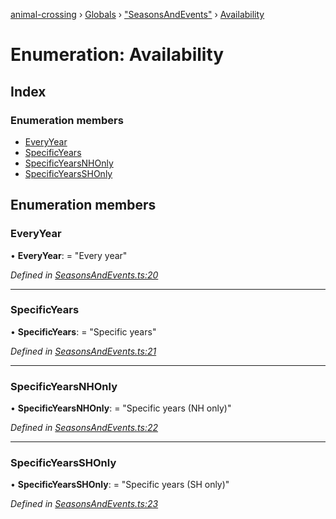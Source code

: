 [animal-crossing](../README.md) › [Globals](../globals.md) › ["SeasonsAndEvents"](../modules/_seasonsandevents_.md) › [Availability](_seasonsandevents_.availability.md)

# Enumeration: Availability

## Index

### Enumeration members

* [EveryYear](_seasonsandevents_.availability.md#everyyear)
* [SpecificYears](_seasonsandevents_.availability.md#specificyears)
* [SpecificYearsNHOnly](_seasonsandevents_.availability.md#specificyearsnhonly)
* [SpecificYearsSHOnly](_seasonsandevents_.availability.md#specificyearsshonly)

## Enumeration members

###  EveryYear

• **EveryYear**: = "Every year"

*Defined in [SeasonsAndEvents.ts:20](https://github.com/Norviah/animal-crossing/blob/7dc871b/module/types/SeasonsAndEvents.ts#L20)*

___

###  SpecificYears

• **SpecificYears**: = "Specific years"

*Defined in [SeasonsAndEvents.ts:21](https://github.com/Norviah/animal-crossing/blob/7dc871b/module/types/SeasonsAndEvents.ts#L21)*

___

###  SpecificYearsNHOnly

• **SpecificYearsNHOnly**: = "Specific years (NH only)"

*Defined in [SeasonsAndEvents.ts:22](https://github.com/Norviah/animal-crossing/blob/7dc871b/module/types/SeasonsAndEvents.ts#L22)*

___

###  SpecificYearsSHOnly

• **SpecificYearsSHOnly**: = "Specific years (SH only)"

*Defined in [SeasonsAndEvents.ts:23](https://github.com/Norviah/animal-crossing/blob/7dc871b/module/types/SeasonsAndEvents.ts#L23)*
